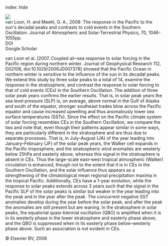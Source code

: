 index: hide

<div class="Citation">
    <div class="Citation-thumb CitationThumb-linked"  data-href="https://doi.org/10.1016/j.jastp.2008.01.009">
      <img src="https://static.claimspace.cloud/climate-study-static/refs/thumbs/10/van_Loon_and_Meehl_2008-thumb.png" />
    </div>

  <div class="Citation-body">
    <div class="Citation-text">van Loon, H. and Meehl, G. A., 2008: The response in the Pacific to the sun's decadal peaks and contrasts to cold events in the Southern Oscillation. <span class="Article-journal">Journal of Atmospheric and Solar-Terrestrial Physics, </span><span class="Article-volume">70, </span>1046-1055pp.</div>
    <div class="Citation-links">
      <div class="CitationLink" data-href="https://doi.org/10.1016/j.jastp.2008.01.009">
        <div class="CitationLink-icon CitationLink-Doi"></div>
        <div class="CitationLink-text">DOI</div>
      </div>
      <div class="CitationLink" data-href="https://scholar.google.com/scholar?q=10.1016/j.jastp.2008.01.009">
        <div class="CitationLink-icon CitationLink-Scholar"></div>
        <div class="CitationLink-text">Google Scholar</div>
      </div>
    </div>
  </div>
</div>

van Loon et al. [2007. Coupled air–sea response to solar forcing in the Pacific region during northern winter. Journal of Geophysical Research 112, D02108, doi:10.1029/2006JD007378] showed that the Pacific Ocean in northern winter is sensitive to the influence of the sun in its decadal peaks. We extend this study by three solar peaks to a total of 14, examine the response in the stratosphere, and contrast the response to solar forcing to that of cold events (CEs) in the Southern Oscillation. The addition of three solar peak years confirms the earlier results. That is, in solar peak years the sea level pressure (SLP) is, on average, above normal in the Gulf of Alaska and south of the equator, stronger southeast trades blow across the Pacific equator and cause increased upwelling and thus anomalously lower sea surface temperatures (SSTs). Since the effect on the Pacific climate system of solar forcing resembles CEs in the Southern Oscillation, we compare the two and note that, even though their patterns appear similar in some ways, they are particularly different in the stratosphere and are thus due to separate processes. That is, in July–August (JA) of the year leading into January–February (JF) of the solar peak years, the Walker cell expands in the Pacific troposphere, and the stratospheric wind anomalies are westerly below 25hPa and easterly above, whereas this signal in the stratosphere is absent in CEs. Thus the large-scale east–west tropical atmospheric (Walker) circulation is enhanced, though not to the extent that it is in CEs in the Southern Oscillation, and the solar influence thus appears as a strengthening of the climatological mean regional precipitation maxima in the tropical Pacific. Additionally, CEs have a 1-year evolution, while the response to solar peaks extends across 3 years such that the signal in the Pacific SLP of the solar peaks is similar but weaker in the year leading into the peak and in the year after the peak. The concurrent negative SST anomalies develop during the year before the solar peak, and after the peak the anomalies are still present but are waning. In the stratosphere in solar peaks, the equatorial quasi-biennial oscillation (QBO) is amplified when it is in its westerly phase in the lower stratosphere and easterly phase above; and the QBO is suppressed when in its easterly phase below–westerly phase above. Such an association is not evident in CEs.

<div class="Citation-copy">
&copy; Elsevier BV, 2008
</div>